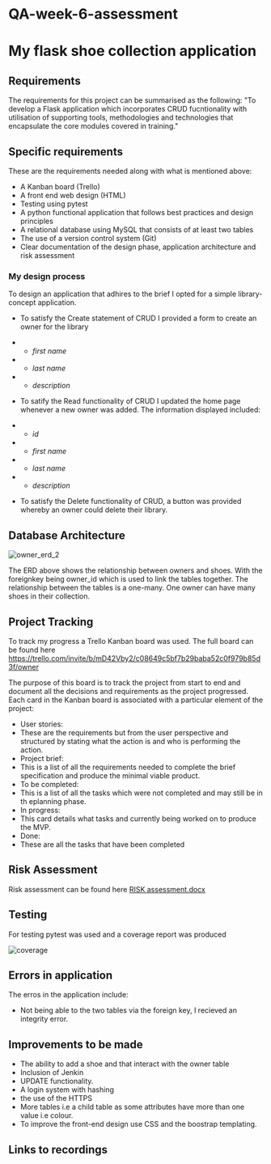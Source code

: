 # QA-week-6-assessment

# My flask shoe collection application

## Requirements

The requirements for this project can be summarised as the following:
"To develop a Flask application which incorporates CRUD fucntionality with utilisation of supporting tools, methodologies and technologies that encapsulate the core modules covered in training."

## Specific requirements

These are the requirements needed along with what is mentioned above:
* A Kanban board (Trello)
* A front end web design (HTML)
* Testing using pytest
* A python functional application that follows best practices and design principles
* A relational database using MySQL that consists of at least two tables
* The use of a version control system (Git)
* Clear documentation of the design phase, application architecture and risk assessment

### My design process

To design an application that adhires to the brief I opted for a simple library-concept application.

* To satisfy the Create statement of CRUD I provided a form to create an owner for the library
 * * *first name*
 * * *last name*
 * * *description*

* To satify the Read functionality of CRUD I updated the home page whenever a new owner was added. The information displayed included:
 * * *id*
 * * *first name*
 * * *last name*
 * * *description*

* To satisfy the Delete functionality of CRUD, a button was provided whereby an owner could delete their library.

## Database Architecture

![owner_erd_2](https://user-images.githubusercontent.com/71146682/164019482-877d3cc2-b864-4e11-ba48-ae56883845e6.jpg)

The ERD above shows the relationship between owners and shoes. With the foreignkey being owner_id which is used to link the tables together. The relationship between the tables is a one-many. One owner can have many shoes in their collection.

## Project Tracking

To track my progress a Trello Kanban board was used. The full board can be found here https://trello.com/invite/b/mD42Vby2/c08649c5bf7b29baba52c0f979b85d3f/owner

The purpose of this board is to track the project from start to end and document all the decisions and requirements as the project progressed. Each card in the Kanban board is associated with a particular element of the project:

*  User stories:
  * These are the requirements but from the user perspective and structured by stating what the action is and who is performing the action.
*  Project brief:
  * This is a list of all the requirements needed to complete the brief specification and produce the minimal viable product.
*  To be completed:
  * This is a list of all the tasks which were not completed and may still be in th eplanning phase.
*  In progress: 
  * This card details what tasks and currently being worked on to produce the MVP.
*  Done:
  * These are all the tasks that have been completed

## Risk Assessment
Risk assessment can be found here
[RISK assessment.docx](https://github.com/karljay98/QA-week-6-assessment/files/8514314/RISK.assessment.docx)

## Testing

For testing pytest was used and a coverage report was produced

![coverage](https://user-images.githubusercontent.com/71146682/164040802-a16a4255-560c-4423-8f21-e2585e245470.jpg)

## Errors in application

The erros in the application include:

* Not being able to the two tables via the foreign key, I recieved an integrity error.

## Improvements to be made

* The ability to add a shoe and that interact with the owner table
* Inclusion of Jenkin
* UPDATE functionality.
* A login system with hashing
* the use of the HTTPS
* More tables i.e a child table as some attributes have more than one value i.e colour.
* To improve the front-end design use CSS and the boostrap templating.


## Links to recordings






